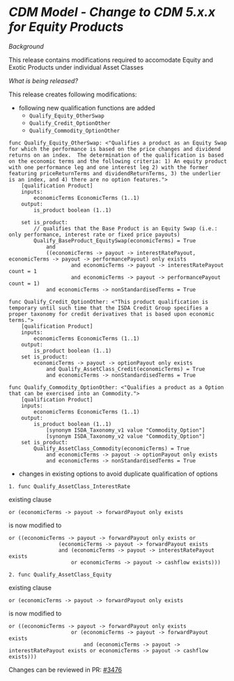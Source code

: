 # *CDM Model - Change to CDM 5.x.x for Equity Products*

_Background_

This release contains modifications required to accomodate Equity and Exotic Products under individual Asset Classes

_What is being released?_

This release creates following modifications:
- following new qualification functions are added
  - `Qualify_Equity_OtherSwap`
  - `Qualify_Credit_OptionOther`
  - `Qualify_Commodity_OptionOther`
```
func Qualify_Equity_OtherSwap: <"Qualifies a product as an Equity Swap for which the performance is based on the price changes and dividend returns on an index.  The determination of the qualification is based on the economic terms and the following criteria: 1) An equity product with one performance leg and one interest leg 2) with the former featuring priceReturnTerms and dividendReturnTerms, 3) the underlier is an index, and 4) there are no option features.">
    [qualification Product]
    inputs:
        economicTerms EconomicTerms (1..1)
    output:
        is_product boolean (1..1)

    set is_product:
        // qualifies that the Base Product is an Equity Swap (i.e.: only performance, interest rate or fixed price payouts)
        Qualify_BaseProduct_EquitySwap(economicTerms) = True
            and 
            ((economicTerms -> payout -> interestRatePayout, economicTerms -> payout -> performancePayout) only exists
                    and economicTerms -> payout -> interestRatePayout count = 1
                    and economicTerms -> payout -> performancePayout count = 1)
            and economicTerms -> nonStandardisedTerms = True

func Qualify_Credit_OptionOther: <"This product qualification is temporary until such time that the ISDA Credit Group specifies a proper taxonomy for credit derivatives that is based upon economic terms.">
    [qualification Product]
    inputs:
        economicTerms EconomicTerms (1..1)
    output:
        is_product boolean (1..1)
    set is_product:
        economicTerms -> payout -> optionPayout only exists
            and Qualify_AssetClass_Credit(economicTerms) = True
            and economicTerms -> nonStandardisedTerms = True

func Qualify_Commodity_OptionOther: <"Qualifies a product as a Option that can be exercised into an Commodity.">
    [qualification Product]
    inputs:
        economicTerms EconomicTerms (1..1)
    output:
        is_product boolean (1..1)
            [synonym ISDA_Taxonomy_v1 value "Commodity_Option"]
            [synonym ISDA_Taxonomy_v2 value "Commodity_Option"]
    set is_product:
        Qualify_AssetClass_Commodity(economicTerms) = True
            and economicTerms -> payout -> optionPayout only exists
            and economicTerms -> nonStandardisedTerms = True
```

- changes in existing options to avoid duplicate qualification of options
```
1. func Qualify_AssetClass_InterestRate
```
existing clause
```
or (economicTerms -> payout -> forwardPayout only exists
```
is now modified to
```
or ((economicTerms -> payout -> forwardPayout only exists or 
                (economicTerms -> payout -> forwardPayout exists
                and (economicTerms -> payout -> interestRatePayout exists
                    or economicTerms -> payout -> cashflow exists)))
```
```
2. func Qualify_AssetClass_Equity
```
existing clause
```
or (economicTerms -> payout -> forwardPayout only exists
```
is now modified to
```
or ((economicTerms -> payout -> forwardPayout only exists
                    or (economicTerms -> payout -> forwardPayout exists
                        and (economicTerms -> payout -> interestRatePayout exists or economicTerms -> payout -> cashflow exists)))
```

Changes can be reviewed in PR: [#3476](https://github.com/finos/common-domain-model/issues/3476)
